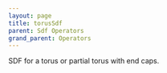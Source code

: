 ```yaml
---
layout: page
title: torusSdf
parent: Sdf Operators
grand_parent: Operators
---
```


SDF for a torus or partial torus with end caps.
